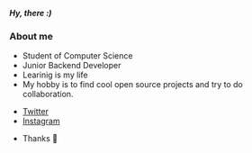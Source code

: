***Hy, there :)***
### About me
* Student of Computer Science
* Junior Backend Developer
* Learinig is my life
* My hobby is to find cool open source projects and try to do collaboration.
- [Twitter](https://twitter.com/aleem_aheer)
- [Instagram](https://github.com/aleem_aheer)
* Thanks 🎉